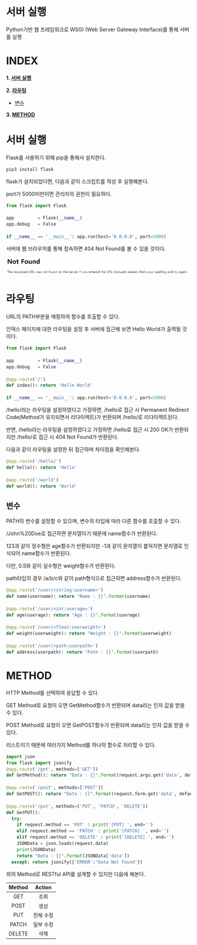 # 서버 실행

Python기반 웹 프레임워크로 WSGI (Web Server Gateway Interface)를 통해 서버를 실행

# **INDEX**

**1. [서버 실행](#서버-실행)**

**2. [라우팅](#라우팅)**

 - [변수](#변수)

**3. [METHOD](#METHOD)**

# **서버 실행**

Flask를 사용하기 위해 pip을 통해서 설치한다.

```sh
pip3 install flask
```

flask가 설치되었다면, 다음과 같이 스크립트를 작성 후 실행해본다.

port가 5000미만이면 관리자의 권한이 필요하다.

```py
from flask import Flask

app         = Flask(__name__)
app.debug   = False

if __name__ == '__main__': app.run(host='0.0.0.0', port=5000)
```

서버에 웹 브라우저를 통해 접속하면 404 Not Found를 볼 수 있을 것이다.

![](images/2022-07-09-03-25-48.png)


# **라우팅**

URL의 PATH부분을 매핑하여 함수를 호출할 수 있다.

인덱스 페이지에 대한 라우팅을 설정 후 서버에 접근해 보면 Hello World가 출력될 것이다.

```py
from flask import Flask

app         = Flask(__name__)
app.debug   = False

@app.route('/')
def index(): return 'Hello World'

if __name__ == '__main__': app.run(host='0.0.0.0', port=5000)
```

/hello/라는 라우팅을 설정하였다고 가정하면, /hello로 접근 시 Permanent Redirect Code(Method가 유지되면서 리다이렉트)가 반환되며 /hello/로 리다이렉트된다.

반면, /hello라는 라우팅을 설정하였다고 가정하면 /hello로 접근 시 200 OK가 반환되지만 /hello/로 접근 시 404 Not Found가 반환된다.

다음과 같이 라우팅을 설정한 뒤 접근하며 차이점을 확인해본다.

```py
@app.route('/hello/')
def hello(): return 'Hello'

@app.route('/world')
def world(): return 'World'
```

## **변수**

PATH의 변수를 설정할 수 있으며, 변수의 타입에 따라 다른 함수를 호출할 수 있다.

/John%20Doe로 접근하면 문자열이기 때문에 name함수가 반환된다.

123과 같이 정수형은 age함수가 반환되지만 -1과 같이 문자열이 붙혀지면 문자열로 인식되어 name함수가 반환된다.

다만, 0.5와 같이 실수형은 weight함수가 반환된다.

path타입의 경우 /a/b/c와 같이 path형식으로 접근하면 address함수가 반환된다.

```py
@app.route('/user/<string:username>')
def name(username): return "Name : {}".format(username)

@app.route('/user/<int:userage>')
def age(userage): return "Age : {}".format(userage)

@app.route('/user/<float:userweight>')
def weight(userweight): return "Weight : {}".format(userweight)

@app.route('/user/<path:userpath>')
def address(userpath): return "Path : {}".format(userpath)
```

# **METHOD**

HTTP Method를 선택하여 응답할 수 있다.

GET Method로 요청이 오면 GetMethod함수가 반환되며 data라는 인자 값을 받을 수 있다.

POST Method로 요청이 오면 GetPOST함수가 반환되며 data라는 인자 값을 받을 수 있다.

리스트이기 때문에 여러가지 Method를 하나의 함수로 처리할 수 있다.

```py
import json
from flask import jsonify
@app.route('/get', methods=['GET'])
def GetMethod(): return "Data : {}".format(request.args.get('data', default='No Data'))

@app.route('/post', methods=['POST'])
def GetPOST(): return "Data : {}".format(request.form.get('data', default='No Data'))

@app.route('/put', methods=['PUT', 'PATCH', 'DELETE'])
def GetPUT():
  try:
    if request.method == 'PUT' : print('[PUT] ', end='')
    elif request.method == 'PATCH' : print('[PATCH] ', end='')
    elif request.method == 'DELETE' : print('[DELETE] ', end='')
    JSONData = json.loads(request.data)
    print(JSONData)
    return "Data : {}".format(JSONData['data'])
  except: return jsonify({'ERROR':'Data Not Found'})
```

위의 Method로 RESTful API를 설계할 수 있지만 다음에 해본다.

| Method    | Action    |
| :---:     | :---:     |
| GET       | 조회      |
| POST      | 생성      |
| PUT       | 전체 수정 |
| PATCH     | 일부 수정 |
| DELETE    | 삭제      |